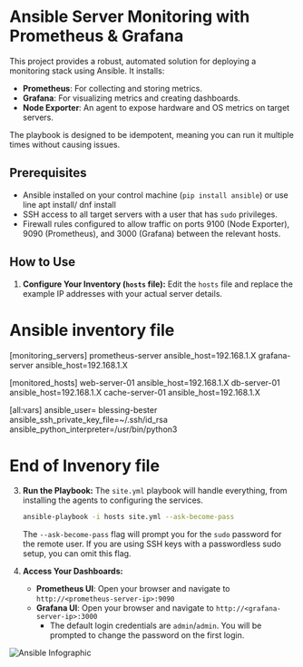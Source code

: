 # Ansible Server Monitoring with Prometheus & Grafana

This project provides a robust, automated solution for deploying a monitoring stack using Ansible. It installs:

* **Prometheus**: For collecting and storing metrics.
* **Grafana**: For visualizing metrics and creating dashboards.
* **Node Exporter**: An agent to expose hardware and OS metrics on target servers.

The playbook is designed to be idempotent, meaning you can run it multiple times without causing issues.

## Prerequisites

* Ansible installed on your control machine (`pip install ansible`) or use line apt install/ dnf install
* SSH access to all target servers with a user that has `sudo` privileges.
* Firewall rules configured to allow traffic on ports 9100 (Node Exporter), 9090 (Prometheus), and 3000 (Grafana) between the relevant hosts.

## How to Use

1. **Configure Your Inventory (`hosts` file):**
    Edit the `hosts` file and replace the example IP addresses with your actual server details.

# Ansible inventory file
[monitoring_servers]
prometheus-server   ansible_host=192.168.1.X
grafana-server      ansible_host=192.168.1.X


[monitored_hosts]
web-server-01       ansible_host=192.168.1.X
db-server-01        ansible_host=192.168.1.X
cache-server-01     ansible_host=192.168.1.X

[all:vars]
ansible_user= blessing-bester
ansible_ssh_private_key_file=~/.ssh/id_rsa
ansible_python_interpreter=/usr/bin/python3

# End of Invenory file

3.  **Run the Playbook:**
    The `site.yml` playbook will handle everything, from installing the agents to configuring the services.

    ```bash
    ansible-playbook -i hosts site.yml --ask-become-pass
    ```

    The `--ask-become-pass` flag will prompt you for the `sudo` password for the remote user. If you are using SSH keys with a passwordless sudo setup, you can omit this flag.

4.  **Access Your Dashboards:**
    * **Prometheus UI**: Open your browser and navigate to `http://<prometheus-server-ip>:9090`
    * **Grafana UI**: Open your browser and navigate to `http://<grafana-server-ip>:3000`
        * The default login credentials are `admin`/`admin`. You will be prompted to change the password on the first login.

![Ansible Infographic](https://ansible-monitoring-readme.netlify.app/)

